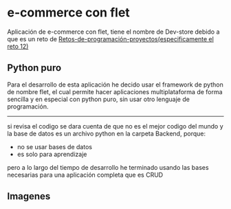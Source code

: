 # e-commerce con flet

Aplicación de e-commerce con flet, tiene el nombre de
Dev-store debido a que es un reto de
[Retos-de-programación-proyectos(especificamente el reto 12)](https://retosdeprogramacion.com/proyectos/)

## Python puro

Para el desarrollo de esta aplicación he decido usar el framework de python de nombre flet, el cual permite hacer aplicaciones multiplataforma de forma sencilla y en especial con python puro, sin usar otro lenguaje de programación.

---

si revisa el codigo se dara cuenta de que no es el mejor
codigo del mundo y la base de datos es un archivo python
en la carpeta Backend, porque:

- no se usar bases de datos
- es solo para aprendizaje

pero a lo largo del tiempo de desarrollo he terminado
usando las bases necesarias para una aplicación completa
que es CRUD

## Imagenes
